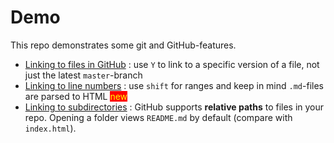 <style>
.new {
  background-color: red;
  color: yellow;
}
</style>

# Demo

This repo demonstrates some git and GitHub-features.

- [Linking to files in GitHub](linking.md) : use `Y` to link to a specific
  version of a file, not just the latest `master`-branch
- [Linking to line numbers](linenumbers.md) : use `shift` for ranges and
  keep in mind `.md`-files are parsed to HTML
  <span class="new">new</span>
- [Linking to subdirectories](relative_links.md) : GitHub supports **relative
  paths** to files in your repo. Opening a folder views `README.md` by default
  (compare with `index.html`).


